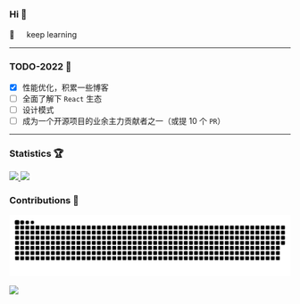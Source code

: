 ### Hi 👋

🔭 　 keep learning

---

### TODO-2022 📝

- [x] 性能优化，积累一些博客
- [ ] 全面了解下 `React` 生态
- [ ] 设计模式
- [ ] 成为一个开源项目的业余主力贡献者之一（或提 10 个 `PR`）
<!-- - [ ] Go -->

---

### Statistics 🏆

<a href="https://github.com/MuxinFeng">
  <img style="height:150px" src="https://github-readme-stats-rho.vercel.app/api?username=MuxinFeng&theme=graywhite&show_icons=true" />
</a>
<a href="https://github.com/MuxinFeng?tab=repositories">
  <img style="height:150px" src="https://github-readme-stats.vercel.app/api/top-langs/?username=MuxinFeng&theme=graywhite&layout=compact" />
</a>
<br>

### Contributions 👐

<a href="https://raw.githubusercontent.com/MuxinFeng/MuxinFeng/main/assets/github-contribution-grid-snake.svg">
  <img src="https://raw.githubusercontent.com/MuxinFeng/MuxinFeng/main/assets/github-contribution-grid-snake.svg" />
</a>

![](https://komarev.com/ghpvc/?username=MuxinFeng)
